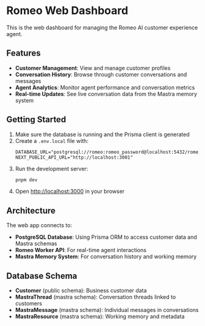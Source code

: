 # Romeo Web Dashboard

This is the web dashboard for managing the Romeo AI customer experience agent.

## Features

- **Customer Management**: View and manage customer profiles
- **Conversation History**: Browse through customer conversations and messages
- **Agent Analytics**: Monitor agent performance and conversation metrics
- **Real-time Updates**: See live conversation data from the Mastra memory system

## Getting Started

1. Make sure the database is running and the Prisma client is generated
2. Create a `.env.local` file with:
   ```
   DATABASE_URL="postgresql://romeo:romeo_password@localhost:5432/romeo"
   NEXT_PUBLIC_API_URL="http://localhost:3001"
   ```
3. Run the development server:
   ```bash
   pnpm dev
   ```
4. Open [http://localhost:3000](http://localhost:3000) in your browser

## Architecture

The web app connects to:

- **PostgreSQL Database**: Using Prisma ORM to access customer data and Mastra schemas
- **Romeo Worker API**: For real-time agent interactions
- **Mastra Memory System**: For conversation history and working memory

## Database Schema

- **Customer** (public schema): Business customer data
- **MastraThread** (mastra schema): Conversation threads linked to customers
- **MastraMessage** (mastra schema): Individual messages in conversations
- **MastraResource** (mastra schema): Working memory and metadata
